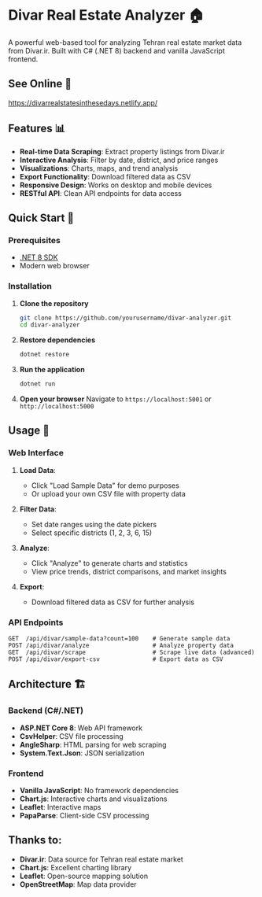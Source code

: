 # Divar Real Estate Analyzer 🏠

A powerful web-based tool for analyzing Tehran real estate market data from Divar.ir. Built with C# (.NET 8) backend and vanilla JavaScript frontend.

## See Online 🔗
https://divarrealstatesinthesedays.netlify.app/

## Features 📊

- **Real-time Data Scraping**: Extract property listings from Divar.ir
- **Interactive Analysis**: Filter by date, district, and price ranges
- **Visualizations**: Charts, maps, and trend analysis
- **Export Functionality**: Download filtered data as CSV
- **Responsive Design**: Works on desktop and mobile devices
- **RESTful API**: Clean API endpoints for data access

## Quick Start 🚀

### Prerequisites
- [.NET 8 SDK](https://dotnet.microsoft.com/download/dotnet/8.0)
- Modern web browser

### Installation

1. **Clone the repository**
   ```bash
   git clone https://github.com/yourusername/divar-analyzer.git
   cd divar-analyzer
   ```

2. **Restore dependencies**
   ```bash
   dotnet restore
   ```

3. **Run the application**
   ```bash
   dotnet run
   ```

4. **Open your browser**
   Navigate to `https://localhost:5001` or `http://localhost:5000`

## Usage 📖

### Web Interface

1. **Load Data**: 
   - Click "Load Sample Data" for demo purposes
   - Or upload your own CSV file with property data

2. **Filter Data**:
   - Set date ranges using the date pickers
   - Select specific districts (1, 2, 3, 6, 15)

3. **Analyze**:
   - Click "Analyze" to generate charts and statistics
   - View price trends, district comparisons, and market insights

4. **Export**:
   - Download filtered data as CSV for further analysis

### API Endpoints

```http
GET  /api/divar/sample-data?count=100    # Generate sample data
POST /api/divar/analyze                  # Analyze property data
GET  /api/divar/scrape                   # Scrape live data (advanced)
POST /api/divar/export-csv               # Export data as CSV
```

## Architecture 🏗️

### Backend (C#/.NET)
- **ASP.NET Core 8**: Web API framework
- **CsvHelper**: CSV file processing
- **AngleSharp**: HTML parsing for web scraping
- **System.Text.Json**: JSON serialization

### Frontend
- **Vanilla JavaScript**: No framework dependencies
- **Chart.js**: Interactive charts and visualizations
- **Leaflet**: Interactive maps
- **PapaParse**: Client-side CSV processing


## Thanks to:

- **Divar.ir**: Data source for Tehran real estate market
- **Chart.js**: Excellent charting library
- **Leaflet**: Open-source mapping solution
- **OpenStreetMap**: Map data provider
